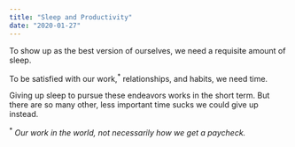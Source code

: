 ```yaml
---
title: "Sleep and Productivity"
date: "2020-01-27"
---
```


To show up as the best version of ourselves,
we need a requisite amount of sleep.

To be satisfied with our work,<sup>\*</sup> 
relationships, and habits, we need time.

Giving up sleep to pursue these endeavors works in the short
term. But there are so many other, less important time sucks
we could give up instead.

<sup>\*</sup> *Our work in the world, not necessarily
how we get a paycheck.*

